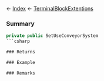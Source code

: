 ← [Index](Api-Index) ← [TerminalBlockExtentions](Sandbox.ModAPI.Ingame.TerminalBlockExtentions)

### Summary

```csharp
private public SetUseConveyorSystem
```csharp

### Returns

### Example

### Remarks

